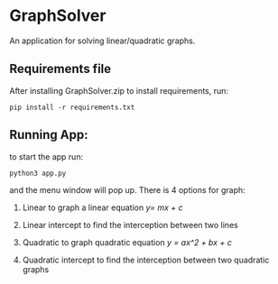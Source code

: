 # GraphSolver
An application for solving linear/quadratic graphs.
## Requirements file
After installing GraphSolver.zip to install requirements, run:

`pip install -r requirements.txt`

## Running App:
to start the app run: 

`python3 app.py`

and the menu window will pop up.
There is 4 options for graph:

1. Linear to graph a linear equation *y= mx + c*


2. Linear intercept to find the interception between two lines 


3. Quadratic to graph quadratic equation *y = ax^2 + bx + c*


4. Quadratic intercept to find the interception between two quadratic graphs
